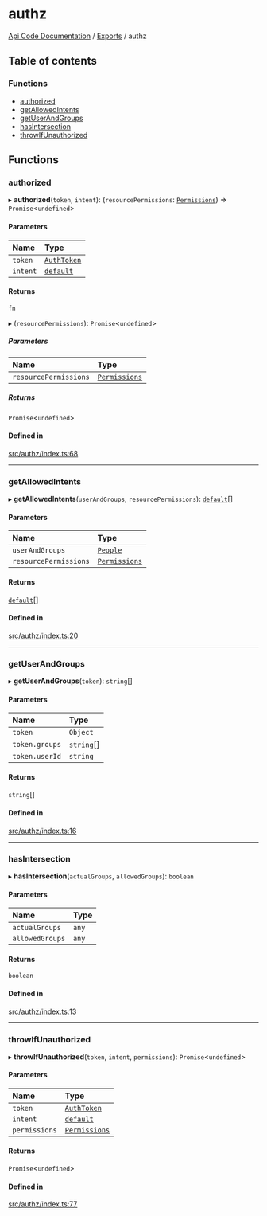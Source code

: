 # authz
 
[Api Code Documentation](../README.md) / [Exports](../modules.md) / authz

## Table of contents

### Functions

- [authorized](authz.md#authorized)
- [getAllowedIntents](authz.md#getallowedintents)
- [getUserAndGroups](authz.md#getuserandgroups)
- [hasIntersection](authz.md#hasintersection)
- [throwIfUnauthorized](authz.md#throwifunauthorized)

## Functions

### authorized

▸ **authorized**(`token`, `intent`): (`resourcePermissions`: [`Permissions`](authz_types.md#permissions)) => `Promise`\<`undefined`\>

#### Parameters

| Name | Type |
| :------ | :------ |
| `token` | [`AuthToken`](../interfaces/authz_token.AuthToken.md) |
| `intent` | [`default`](authz_intents.md#default) |

#### Returns

`fn`

▸ (`resourcePermissions`): `Promise`\<`undefined`\>

##### Parameters

| Name | Type |
| :------ | :------ |
| `resourcePermissions` | [`Permissions`](authz_types.md#permissions) |

##### Returns

`Promise`\<`undefined`\>

#### Defined in

[src/authz/index.ts:68](https://github.com/openkfw/TruBudget/blob/d07ad94/api/src/authz/index.ts#L68)

___

### getAllowedIntents

▸ **getAllowedIntents**(`userAndGroups`, `resourcePermissions`): [`default`](authz_intents.md#default)[]

#### Parameters

| Name | Type |
| :------ | :------ |
| `userAndGroups` | [`People`](authz_types.md#people) |
| `resourcePermissions` | [`Permissions`](authz_types.md#permissions) |

#### Returns

[`default`](authz_intents.md#default)[]

#### Defined in

[src/authz/index.ts:20](https://github.com/openkfw/TruBudget/blob/d07ad94/api/src/authz/index.ts#L20)

___

### getUserAndGroups

▸ **getUserAndGroups**(`token`): `string`[]

#### Parameters

| Name | Type |
| :------ | :------ |
| `token` | `Object` |
| `token.groups` | `string`[] |
| `token.userId` | `string` |

#### Returns

`string`[]

#### Defined in

[src/authz/index.ts:16](https://github.com/openkfw/TruBudget/blob/d07ad94/api/src/authz/index.ts#L16)

___

### hasIntersection

▸ **hasIntersection**(`actualGroups`, `allowedGroups`): `boolean`

#### Parameters

| Name | Type |
| :------ | :------ |
| `actualGroups` | `any` |
| `allowedGroups` | `any` |

#### Returns

`boolean`

#### Defined in

[src/authz/index.ts:13](https://github.com/openkfw/TruBudget/blob/d07ad94/api/src/authz/index.ts#L13)

___

### throwIfUnauthorized

▸ **throwIfUnauthorized**(`token`, `intent`, `permissions`): `Promise`\<`undefined`\>

#### Parameters

| Name | Type |
| :------ | :------ |
| `token` | [`AuthToken`](../interfaces/authz_token.AuthToken.md) |
| `intent` | [`default`](authz_intents.md#default) |
| `permissions` | [`Permissions`](authz_types.md#permissions) |

#### Returns

`Promise`\<`undefined`\>

#### Defined in

[src/authz/index.ts:77](https://github.com/openkfw/TruBudget/blob/d07ad94/api/src/authz/index.ts#L77)

